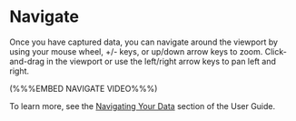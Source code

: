 # Navigate

Once you have captured data, you can navigate around the viewport by using your mouse wheel, +/- keys, or up/down arrow keys to zoom. Click-and-drag in the viewport or use the left/right arrow keys to pan left and right.

\(%%%EMBED NAVIGATE VIDEO%%%\)

To learn more, see the [Navigating Your Data](https://saleae.gitbook.io/docs/~/edit/drafts/-LJeeG9zi2cw3l7lNm3x/user-guide/using-logic/navigating-your-data) section of the User Guide.

